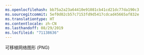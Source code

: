 ```yaml
---
ms.openlocfilehash: bb75a2a23a64410e91081cb41cd21dc77da190c3
ms.sourcegitcommit: 5ef0d02cb57c7153fd9d5417cdcad45665af832e
ms.translationtype: HT
ms.contentlocale: zh-CN
ms.lasthandoff: 08/29/2019
ms.locfileid: "71138636"
---
```

可移植网络图形 (PNG)
